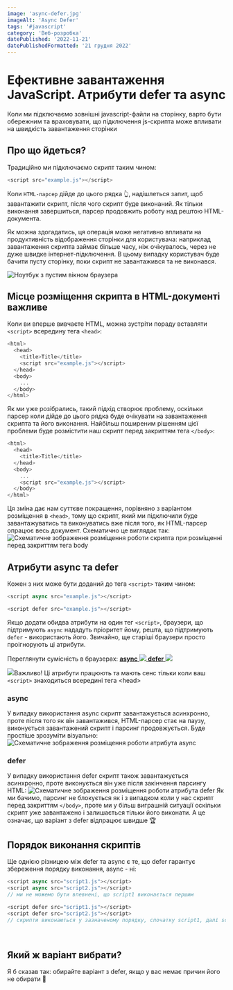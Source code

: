 ```yaml
---
image: 'async-defer.jpg'
imageAlt: 'Async Defer'
tags: '#javascript'
category: 'Веб-розробка'
datePublished: '2022-11-21'
datePublishedFormatted: '21 грудня 2022'
---
```


# Ефективне завантаження JavaScript. Атрибути defer та async

Коли ми підключаємо зовнішні javascript-файли на сторінку, варто бути обережним та враховувати, що підключення js-скрипта може впливати на
швидкість завантаження сторінки

## Про що йдеться?
Традиційно ми підключаємо скрипт таким чином:

```js
<script src="example.js"></script>
```

Коли `HTML-парсер` дійде до цього рядка 👆, надішлеться запит, щоб завантажити скрипт, після чого скрипт буде виконаний.
Як тільки виконання завершиться, парсер продовжить роботу над рештою HTML-документа.

Як можна здогадатись, ця операція може негативно впливати на продуктивність відображення сторінки для користувача: наприклад завантаження скрипта займає більше часу,
ніж очікувалось, через не дуже швидке інтернет-підключення. В цьому випадку користувач буде бачити пусту сторінку, поки скрипт не завантажився та не виконався.

![Ноутбук з пустим вікном браузера](/_nuxt/assets/img/articles/empty-browser-window.jpg)

## Місце розміщення скрипта в HTML-документі важливе

Коли ви вперше вивчаєте HTML, можна зустріти пораду вставляти `<script>` всередину тега `<head>`:
```js
<html>
  <head>
    <title>Title</title>
    <script src="example.js"></script>
  </head>
  <body>
    ...
  </body>
</html>
```

Як ми уже розібрались, такий підхід створює проблему, оскільки парсер коли дійде до цього рядка буде очікувати на завантаження скрипта та його виконання.
Найбільш поширеним рішенням цієї проблеми буде розмістити наш скрипт перед закриттям тега `</body>`:
```js
<html>
  <head>
    <title>Title</title>
  </head>
  <body>
    ...
    <script src="example.js"></script>
  </body>
</html>
```
Ця зміна дає нам суттєве покращення, порівняно з варіантом розміщення в `<head>`, тому що скрипт, який ми підключили буде завантажуватись та виконуватись вже після того,
як HTML-парсер опрацює весь документ. Схематично це виглядає так:
![Схематичне зображення розміщення роботи скрипта при розміщенні перед закриттям тега body](/_nuxt/assets/img/articles/before-body-closing-tag.jpg)


## Атрибути async та defer

Кожен з них може бути доданий до тега `<script>` таким чином:
```js
<script async src="example.js"></script>

<script defer src="example.js"></script>
```

Якщо додати обидва атрибути на один тег `<script>`, браузери, що підтримують `async` нададуть пріоритет йому, решта, що підтримують `defer` - використають його. Звичайно, ще старіші  браузери
просто проігнорують ці атрибути.

Переглянути сумісність в браузерах: 
<a rel="nofollow" target="_blank" class="inline-flex mr-2" href="https://caniuse.com/script-async">
    <strong>async</strong>
    <img class="w-6 h-6" src="/_nuxt/assets/icons/external-link.svg"/>
</a>
<a rel="nofollow" target="_blank" class="inline-flex" href="https://caniuse.com/script-defer">
    <strong>defer</strong>
    <img class="w-6 h-6" style="color: red" src="/_nuxt/assets/icons/external-link.svg"/>
</a>

<span class="inline-flex mb-6 font-medium">
<img class="w-6 h-6 mr-2" src="/_nuxt/assets/icons/info.svg"/>Важливо! Ці атрибути працюють та мають сенс тільки коли ваш <code>&lt;script&gt;</code> знаходиться всередині тега &lt;head&gt;
</span>


### async

У випадку використання async скрипт завантажується асинхронно, проте після того як він завантажився, HTML-парсер стає на паузу, виконується завантажений
скрипт і парсинг продовжується. Буде простіше зрозуміти візуально:
![Схематичне зображення розміщення роботи атрибута async](/_nuxt/assets/img/articles/async.jpg)

### defer

У випадку використання defer скрипт також завантажується асинхронно, проте виконується він уже після закінчення парсингу HTML:
![Схематичне зображення розміщення роботи атрибута defer](/_nuxt/assets/img/articles/defer.jpg)
Як ми бачимо, парсинг не блокується як і з випадком коли у нас скрипт перед закриттям `</body>`, проте ми у більш виграшній ситуації оскільки скрипт
уже завантажено і залишається тільки його виконати. А це означає, що варіант з defer відпрацює швидше 🏆

## Порядок виконання скриптів
Ще однією різницею між defer та async є те, що defer гарантує збереження порядку виконання, async - ні:
```js
<script async src="script1.js"></script>
<script async src="script2.js"></script>
// ми не можемо бути впевнені, що script1 виконається першим

<script defer src="script1.js"></script>
<script defer src="script2.js"></script>
// скрипти виконаються у зазначеному порядку, спочатку script1, далі script2
```

<br>  

## Який ж варіант вибрати?
Я б сказав так: обирайте варіант з defer, якщо у вас немає причин його не обирати 🙂 





